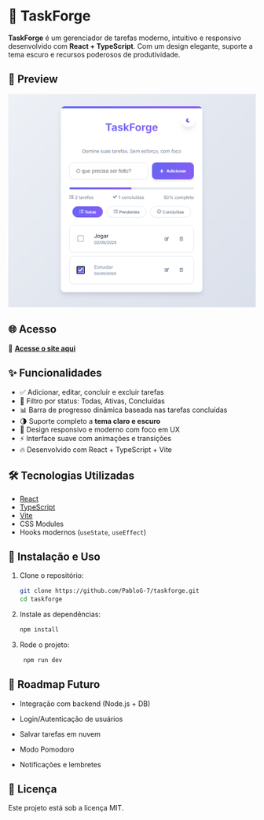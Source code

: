 # 🚀 TaskForge

**TaskForge** é um gerenciador de tarefas moderno, intuitivo e responsivo desenvolvido com **React + TypeScript**. Com um design elegante, suporte a tema escuro e recursos poderosos de produtividade.

## 📸 Preview
![TaskForge Screenshot](https://raw.githubusercontent.com/PabloG-7/taskforge/refs/heads/main/taskforge.png)

## 🌐 Acesso
🔗 **[Acesse o site aqui](https://gerenciador-de-tarefas-wine.vercel.app/)**

## ✨ Funcionalidades

- ✅ Adicionar, editar, concluir e excluir tarefas
- 🌈 Filtro por status: Todas, Ativas, Concluídas
- 📊 Barra de progresso dinâmica baseada nas tarefas concluídas
- 🌗 Suporte completo a **tema claro e escuro**
- 🧠 Design responsivo e moderno com foco em UX
- ⚡ Interface suave com animações e transições
- 🔥 Desenvolvido com React + TypeScript + Vite

## 🛠️ Tecnologias Utilizadas

- [React](https://reactjs.org/)
- [TypeScript](https://www.typescriptlang.org/)
- [Vite](https://vitejs.dev/)
- CSS Modules
- Hooks modernos (`useState`, `useEffect`)

## 🚧 Instalação e Uso

1. Clone o repositório:
   ```bash
   git clone https://github.com/PabloG-7/taskforge.git
   cd taskforge
   
2. Instale as dependências:
   ```bash
   npm install
   ```

3. Rode o projeto:
   ```bash
    npm run dev
   ```

## 📌 Roadmap Futuro
- Integração com backend (Node.js + DB)

- Login/Autenticação de usuários

- Salvar tarefas em nuvem

- Modo Pomodoro

- Notificações e lembretes

## 📃 Licença
Este projeto está sob a licença MIT.
